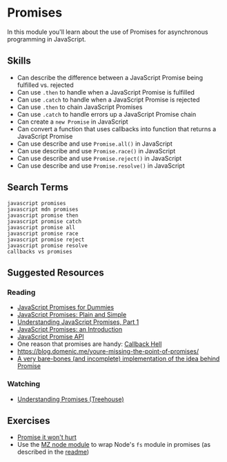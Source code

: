 # Promises

In this module you'll learn about the use of Promises for asynchronous programming in JavaScript.

## Skills

- Can describe the difference between a JavaScript Promise being fulfilled vs. rejected
- Can use `.then` to handle when a JavaScript Promise is fulfilled
- Can use `.catch` to handle when a JavaScript Promise is rejected
- Can use `.then` to chain JavaScript Promises
- Can use `.catch` to handle errors up a JavaScript Promise chain
- Can create a `new Promise` in JavaScript
- Can convert a function that uses callbacks into function that returns a JavaScript Promise
- Can use describe and use `Promise.all()` in JavaScript
- Can use describe and use `Promise.race()` in JavaScript
- Can use describe and use `Promise.reject()` in JavaScript
- Can use describe and use `Promise.resolve()` in JavaScript

## Search Terms

```
javascript promises
javascript mdn promises
javascript promise then
javascript promise catch
javascript promise all
javascript promise race
javascript promise reject
javascript promise resolve
callbacks vs promises
```

## Suggested Resources

### Reading

- [JavaScript Promises for Dummies](https://scotch.io/tutorials/javascript-promises-for-dummies)
- [JavaScript Promises: Plain and Simple](https://coligo.io/javascript-promises-plain-simple/)
- [Understanding JavaScript Promises, Part 1](https://scotch.io/tutorials/understanding-javascript-promises-pt-i-background-basics)
- [JavaScript Promises: an Introduction](https://developers.google.com/web/fundamentals/getting-started/primers/promises)
- [JavaScript Promise API](https://davidwalsh.name/promises)
- One reason that promises are handy: [Callback Hell](http://callbackhell.com/)
- https://blog.domenic.me/youre-missing-the-point-of-promises/
- [A very bare-bones (and incomplete) implementation of the idea behind Promise](https://gist.github.com/tannerwelsh/5236252ffacfb0867e65269f4a4547b7)

### Watching

- [Understanding Promises (Treehouse)](https://teamtreehouse.com/library/understanding-promises-in-javascript)

## Exercises

- [Promise it won't hurt](https://github.com/stevekane/promise-it-wont-hurt)
- Use the [MZ node module](https://github.com/normalize/mz) to wrap Node's `fs` module in promises (as described in the  [readme](https://github.com/normalize/mz))

